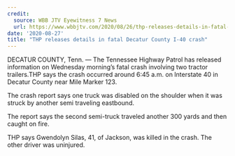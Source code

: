 ```yaml
---
credit:
  source: WBB JTV Eyewitness 7 News
  url: https://www.wbbjtv.com/2020/08/26/thp-releases-details-in-fatal-decatur-county-i-40-crash/
date: '2020-08-27'
title: "THP releases details in fatal Decatur County I-40 crash"
---
```

DECATUR COUNTY, Tenn. — The Tennessee Highway Patrol has released information on Wednesday morning’s fatal crash involving two tractor trailers.THP says the crash occurred around 6:45 a.m. on Interstate 40 in Decatur County near Mile Marker 123.

The crash report says one truck was disabled on the shoulder when it was struck by another semi traveling eastbound.

The report says the second semi-truck traveled another 300 yards and then caught on fire.

THP says Gwendolyn Silas, 41, of Jackson, was killed in the crash. The other driver was uninjured.
